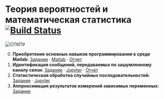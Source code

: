 # Теория вероятностей и математическая статистика [![Build Status](https://travis-ci.org/vaddya/probability-and-statistics.svg?branch=master)](https://travis-ci.org/vaddya/probability-and-statistics)

![СПбПУ](http://www.spbstu.ru/university/organizational-documents/corporate-identity/identity-files/logo_main.png)

0. __Приобретение основных навыков программирования в среде Matlab:__
[Задание](https://github.com/vaddya/probability-and-statistics/blob/master/lab0/lab0.pdf) · 
[Matlab](https://github.com/vaddya/probability-and-statistics/tree/master/lab0/code) · 
[Отчет](https://github.com/vaddya/probability-and-statistics/releases/download/1.1/lab0.pdf)
1. __Идентификация сообщений, передаваемых по зашумленному каналу связи:__
[Задание](https://github.com/vaddya/probability-and-statistics/blob/master/lab1/lab1.pdf) · 
[Jupyter](https://github.com/vaddya/probability-and-statistics/blob/master/lab1/code/lab1.ipynb) · 
[Отчет](https://github.com/vaddya/probability-and-statistics/releases/download/1.1/lab1.pdf)
2. __Статистическая обработка случайных последовательностей:__
[Задание](https://github.com/vaddya/probability-and-statistics/blob/master/lab2/lab2.pdf) · 
[Jupyter](https://github.com/vaddya/probability-and-statistics/blob/master/lab2/code/lab2.ipynb)
3. __Аппроксимация результатов измерений зависимых переменных:__
[Задание](https://github.com/vaddya/probability-and-statistics/blob/master/lab3/lab3.pdf)
